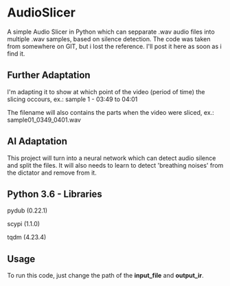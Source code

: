 # AudioSlicer

A simple Audio Slicer in Python which can sepparate .wav audio files into multiple .wav samples, based on silence detection.
The code was taken from somewhere on GIT, but i lost the reference. I'll post it here as soon as i find it.


<h2> Further Adaptation </h2>
I'm adapting it to show at which point of the video (period of time) the slicing occours, ex.: sample 1 - 03:49 to 04:01

The filename will also contains the parts when the video were sliced, ex.: sample01_0349_0401.wav


<h2> AI Adaptation </h2>
This project will turn into a neural network which can detect audio silence and split the files.
It will also needs to learn to detect 'breathing noises' from the dictator and remove from it.



<h2> Python 3.6 - Libraries </h2>

pydub (0.22.1)

scypi (1.1.0)

tqdm (4.23.4)


<h2> Usage </h2>
To run this code, just change the path of the <b>input_file</b> and <b>output_ir</b>.
 
